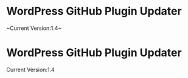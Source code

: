 
# WordPress GitHub Plugin Updater
~Current Version:1.4~

# WordPress GitHub Plugin Updater
Current Version:1.4